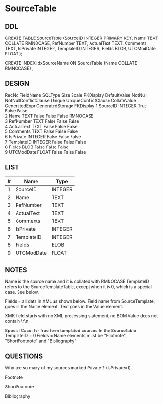 # SourceTable

## DDL

CREATE TABLE SourceTable (SourceID INTEGER PRIMARY KEY, Name TEXT COLLATE RMNOCASE, RefNumber TEXT, ActualText TEXT, Comments TEXT, IsPrivate INTEGER, TemplateID INTEGER, Fields BLOB, UTCModDate FLOAT );

CREATE INDEX idxSourceName ON SourceTable (Name COLLATE RMNOCASE) ;


## DESIGN

RecNo	FieldName	SQLType	Size	Scale	PKDisplay	DefaultValue	NotNull	NotNullConflictClause	Unique	UniqueConflictClause	CollateValue	GeneratedExpr	GeneratedStorage	FKDisplay
1	SourceID	INTEGER			True		False		False					
2	Name	TEXT			False		False		False		RMNOCASE			
3	RefNumber	TEXT			False		False		False					
4	ActualText	TEXT			False		False		False					
5	Comments	TEXT			False		False		False					
6	IsPrivate	INTEGER			False		False		False					
7	TemplateID	INTEGER			False		False		False					
8	Fields	BLOB			False		False		False					
9	UTCModDate	FLOAT			False		False		False					

## LIST
| #     | Name          | Type      |
|-------|---------------|-----------|
1	| SourceID	| INTEGER	
2	| Name		| TEXT		
3	| RefNumber	| TEXT	
4	| ActualText	| TEXT	
5	| Comments	| TEXT	
6	| IsPrivate	| INTEGER	
7	| TemplateID	| INTEGER	
8	| Fields		| BLOB		
9	| UTCModDate	| FLOAT	


## NOTES
Name is the source name and it is collated with RMNOCASE
TemplateID refers to the SourceTemplateTable, except when it is 0, which
is a special case. See below.


Fields = all data in XML as shown below. 
Field name from SourceTemplate, goes in the Name element.
Text goes in the Value element. 

<Root><Fields>

<Field>
<Name></Name>
<Value></Value>
</Field>

<Field>
<Name></Name>
<Value></Value>
</Field>

<Field>
<Name></Name>
<Value></Value>
</Field>

</Fields></Root>

XMK field starts with <Root>
no XML processing statement, no BOM
Value does not contain \r\n

Special Case:
for free form templated sources
In the SourceTable
TemplateID = 0
Fields = Name elements must be  "Footnote", "ShortFootnote" and "Bibliography"


## QUESTIONS
Why are so many of my sources marked Private ? (IsPrivate=1)


<Root><Fields>
<Field><Name>Footnote</Name>
<Value></Value></Field>

<Field><Name>ShortFootnote</Name>
<Value></Value></Field>

<Field><Name>Bibliography</Name>
<Value></Value></Field>
</Fields></Root>

